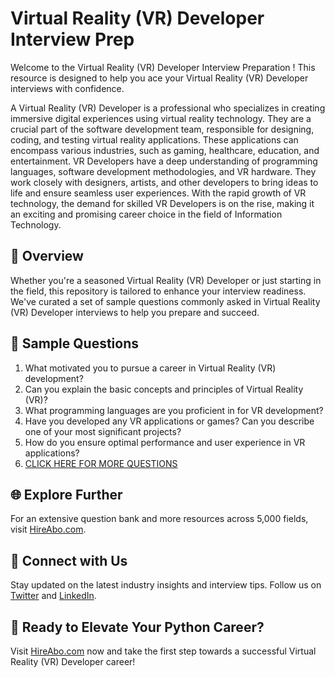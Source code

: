 # Virtual Reality (VR) Developer Interview Prep

Welcome to the Virtual Reality (VR) Developer Interview Preparation ! This resource is designed to help you ace your Virtual Reality (VR) Developer interviews with confidence.

A Virtual Reality (VR) Developer is a professional who specializes in creating immersive digital experiences using virtual reality technology. They are a crucial part of the software development team, responsible for designing, coding, and testing virtual reality applications. These applications can encompass various industries, such as gaming, healthcare, education, and entertainment. VR Developers have a deep understanding of programming languages, software development methodologies, and VR hardware. They work closely with designers, artists, and other developers to bring ideas to life and ensure seamless user experiences. With the rapid growth of VR technology, the demand for skilled VR Developers is on the rise, making it an exciting and promising career choice in the field of Information Technology.

## 🚀 Overview

Whether you're a seasoned Virtual Reality (VR) Developer or just starting in the field, this repository is tailored to enhance your interview readiness. We've curated a set of sample questions commonly asked in Virtual Reality (VR) Developer interviews to help you prepare and succeed.

## 📝 Sample Questions

1. What motivated you to pursue a career in Virtual Reality (VR) development?
2. Can you explain the basic concepts and principles of Virtual Reality (VR)?
3. What programming languages are you proficient in for VR development?
4. Have you developed any VR applications or games? Can you describe one of your most significant projects?
5. How do you ensure optimal performance and user experience in VR applications?
6. [CLICK HERE FOR MORE QUESTIONS](https://hireabo.com/job/0_0_83/Virtual%20Reality%20VR%20Developer)

## 🌐 Explore Further

For an extensive question bank and more resources across 5,000 fields, visit [HireAbo.com](https://www.hireabo.com).

## 📱 Connect with Us

Stay updated on the latest industry insights and interview tips. Follow us on [Twitter](https://twitter.com/hireabo) and [LinkedIn](https://www.linkedin.com/in/hire-abo-3609972a8/).

## 🚀 Ready to Elevate Your Python Career?

Visit [HireAbo.com](https://www.hireabo.com) now and take the first step towards a successful Virtual Reality (VR) Developer career!